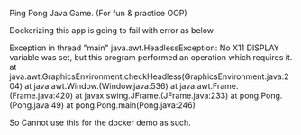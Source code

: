 Ping Pong Java Game. (For fun & practice OOP)

Dockerizing this app is going to fail with error as below


Exception in thread "main" java.awt.HeadlessException: 
No X11 DISPLAY variable was set, but this program performed an operation which requires it.
	at java.awt.GraphicsEnvironment.checkHeadless(GraphicsEnvironment.java:204)
	at java.awt.Window.<init>(Window.java:536)
	at java.awt.Frame.<init>(Frame.java:420)
	at javax.swing.JFrame.<init>(JFrame.java:233)
	at pong.Pong.<init>(Pong.java:49)
	at pong.Pong.main(Pong.java:246)

So Cannot use this for the docker demo as such.